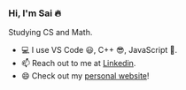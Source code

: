 ### Hi, I'm Sai :fire:

Studying CS and Math.  

- :computer: I use VS Code :smiley:, C++ :sunglasses:, JavaScript :grimacing:.
- 📫 Reach out to me at [Linkedin](https://www.linkedin.com/in/sai-bulusu-15472bb5/).
- 😄 Check out my [personal website](https://saibulusu.github.io/)!

<!--
**saibulusu/saibulusu** is a ✨ _special_ ✨ repository because its `README.md` (this file) appears on your GitHub profile.

Here are some ideas to get you started:

- 🔭 I’m currently working on ...
- 🌱 I’m currently learning ...
- 👯 I’m looking to collaborate on ...
- 🤔 I’m looking for help with ...
- 💬 Ask me about ...
- 📫 How to reach me: ...
- 😄 Pronouns: ...
- ⚡ Fun fact: ...
-->
